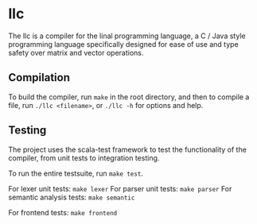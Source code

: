 # llc

The llc is a compiler for the linal programming language, a C / Java style programming language 
specifically designed for ease of use and type safety over matrix and vector operations.


## Compilation

To build the compiler, run `make` in the root directory, and then to compile a file,
run `./llc <filename>`, or `./llc -h` for options and help.


## Testing

The project uses the scala-test framework to test the functionality of the compiler, 
from unit tests to integration testing.

To run the entire testsuite, run `make test`.


For lexer unit tests: `make lexer`
For parser unit tests: `make parser`
For semantic analysis tests: `make semantic`

For frontend tests: `make frontend`
